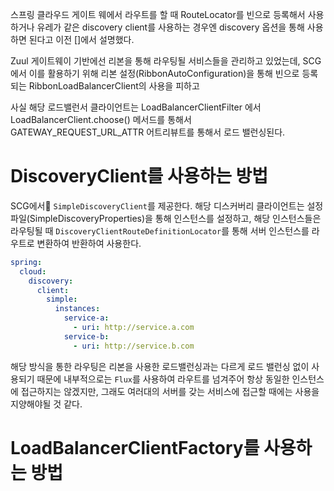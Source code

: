 스프링 클라우드 게이트 웨에서 라우트를 할 때 RouteLocator를 빈으로 등록해서 사용하거나 유레가 같은 discovery client를 사용하는 경우엔 discovery 옵션을 통해 사용하면 된다고 이전 []에서 설명했다.

Zuul 게이트웨이 기반에선 리본을 통해 라우팅될 서비스들을 관리하고 있었는데, SCG에서 이를 활용하기 위해 리본 설정(RibbonAutoConfiguration)을 통해 빈으로 등록되는 RibbonLoadBalancerClient의 사용을 피하고 

사실 해당 로드밸런서 클라이언트는 LoadBalancerClientFilter 에서 LoadBalancerClient.choose() 메서드를 통해서 GATEWAY_REQUEST_URL_ATTR 어트리뷰트를 통해서 로드 밸런싱된다.

<!-- https://springboot.cloud/26 -->

# DiscoveryClient를 사용하는 방법

SCG에서 `SimpleDiscoveryClient`를 제공한다. 해당 디스커버리 클라이언트는 설정파일(SimpleDiscoveryProperties)을 통해 인스턴스를 설정하고, 해당 인스턴스들은 라우팅될 때 `DiscoveryClientRouteDefinitionLocator`를 통해 서버 인스턴스를 라우트로 변환하여 반환하여 사용한다.

```yml
spring:
  cloud:
    discovery:
      client:
        simple:
          instances:
            service-a:
              - uri: http://service.a.com
            service-b:
              - uri: http://service.b.com
```

해당 방식을 통한 라우팅은 리본을 사용한 로드밸런싱과는 다르게 로드 밸런싱 없이 사용되기 때문에 내부적으로는 `Flux`를 사용하여 라우트를 넘겨주어 항상 동일한 인스턴스에 접근하지는 않겠지만, 그래도 여러대의 서버를 갖는 서비스에 접근할 때에는 사용을 지양해야될 것 같다.

# LoadBalancerClientFactory를 사용하는 방법